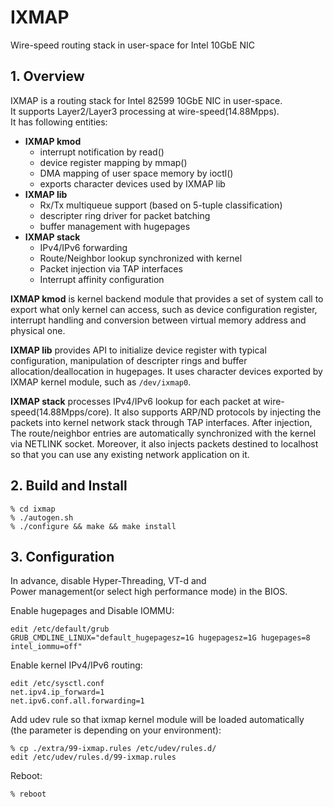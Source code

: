 # IXMAP
Wire-speed routing stack in user-space for Intel 10GbE NIC

## 1. Overview
IXMAP is a routing stack for Intel 82599 10GbE NIC in user-space.  
It supports Layer2/Layer3 processing at wire-speed(14.88Mpps).  
It has following entities:

* **IXMAP kmod**
	* interrupt notification by read()
	* device register mapping by mmap()
	* DMA mapping of user space memory by ioctl()
	* exports character devices used by IXMAP lib
* **IXMAP lib**
	* Rx/Tx multiqueue support (based on 5-tuple classification)
	* descripter ring driver for packet batching
	* buffer management with hugepages
* **IXMAP stack**
	* IPv4/IPv6 forwarding
	* Route/Neighbor lookup synchronized with kernel
	* Packet injection via TAP interfaces
	* Interrupt affinity configuration

**IXMAP kmod** is kernel backend module that provides a set of system call
to export what only kernel can access, such as device configuration register,
interrupt handling and conversion between virtual memory address and physical one.

**IXMAP lib** provides API to initialize device register with typical configuration,
manipulation of descripter rings and buffer allocation/deallocation in hugepages.
It uses character devices exported by IXMAP kernel module, such as `/dev/ixmap0`.

**IXMAP stack** processes IPv4/IPv6 lookup for each packet at wire-speed(14.88Mpps/core).
It also supports ARP/ND protocols by injecting the packets into kernel network stack
through TAP interfaces. After injection, The route/neighbor entries are automatically
synchronized with the kernel via NETLINK socket. Moreover, it also injects packets
destined to localhost so that you can use any existing network application on it.

## 2. Build and Install

    % cd ixmap
    % ./autogen.sh
    % ./configure && make && make install

## 3. Configuration

In advance, disable Hyper-Threading, VT-d and  
Power management(or select high performance mode) in the BIOS.

Enable hugepages and Disable IOMMU:

    edit /etc/default/grub
    GRUB_CMDLINE_LINUX="default_hugepagesz=1G hugepagesz=1G hugepages=8 intel_iommu=off"

Enable kernel IPv4/IPv6 routing:

    edit /etc/sysctl.conf
    net.ipv4.ip_forward=1
    net.ipv6.conf.all.forwarding=1

Add udev rule so that ixmap kernel module will be loaded automatically  
(the parameter is depending on your environment):

    % cp ./extra/99-ixmap.rules /etc/udev/rules.d/
    edit /etc/udev/rules.d/99-ixmap.rules

Reboot:

    % reboot


